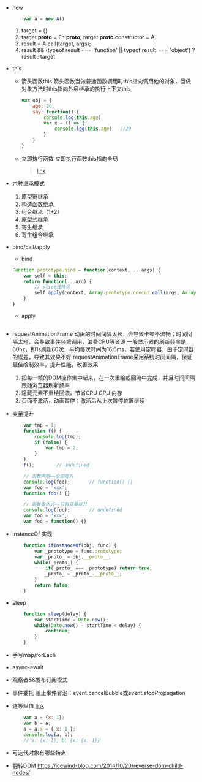 - new
    ```js
        var a = new A()
    ```
    1. target = {}
    2. target.__proto__ = Fn.__proto__;
       target.__proto__.constructor = A;
    3. result = A.call(target, args);
    4. result && (typeof result === 'function' || typeof result === 'object') ? result : target
- this
    + 箭头函数this
        箭头函数当做普通函数调用时this指向调用他的对象，当做对象方法时this指向外层继承的执行上下文this
        ```js
        var obj = {
            age: 20,
            say: function() {
                console.log(this.age)
                var x = () => {
                    console.log(this.age)   //20
                }
            }
        }
        ```
    + 立即执行函数
        立即执行函数this指向全局
        > [link](https://www.jianshu.com/p/89c2aa2e9ebc)
- 六种继承模式
    1. 原型链继承
    2. 构造函数继承
    3. 组合继承（1+2）
    4. 原型式继承
    5. 寄生继承
    6. 寄生组合继承
- bind/call/apply
    + bind
    ```js
    Function.prototype.bind = function(context, ...args) {
        var self = this;
        return function(...arg) {
            // slice浅拷贝
            self.apply(context, Array.prototype.concat.call(args, Array.prototype.slice.call(arguments)));
        }
    }
    ```
    + apply
    ```js

    ```



- requestAnimationFrame
    动画的时间间隔太长，会导致卡顿不流畅；时间间隔太短，会导致事件频繁调用，浪费CPU等资源
    一般显示器的刷新频率是60hz，即1s刷新60次，平均每次时间为16.6ms，若使用定时器，由于定时器的误差，导致其效果不好
    requestAnimationFrame采用系统时间间隔，保证最佳绘制效率，提升性能，改善效果
    1. 把每一帧的DOM操作集中起来，在一次重绘或回流中完成，并且时间间隔跟随浏览器刷新频率
    2. 隐藏元素不重绘回流，节省CPU GPU 内存
    3. 页面不激活，动画暂停；激活后从上次暂停位置继续
- 变量提升
    ```js
        var tmp = 1;
        function f() {
            console.log(tmp);
            if (false) {
                var tmp = 2;
            }
        }
        f();        // undefined

        // 函数声明——全部提升
        console.log(foo);       // function() {}
        var foo = 'xxx';
        function foo() {}

        // 函数表达式——只有变量提升
        console.log(foo);       // undefined
        var foo = 'xxx';
        var foo = function() {}
    ```

- instanceOf 实现
    ```js
        function ifInstanceOf(obj, func) {
            var _prototype = func.prototype;
            var _proto_ = obj.__proto__;
            while(_proto_) {
                if(_proto_ === _prototype) return true;
                _proto_ = _proto_.__proto__;
            }
            return false;
        }
    ```
- sleep
    ```js
        function sleep(delay) {
            var startTime = Date.now();
            while(Date.now() - startTime < delay) {
                continue;
            }
        }
    ```

- 手写map/forEach

- async-await

- 观察者&&发布订阅模式

- 事件委托
    阻止事件冒泡：event.cancelBubble或event.stopPropagation

- 连等赋值
    [link](https://www.cnblogs.com/xxcanghai/p/4998076.html)
    ```js
        var a = {x: 1};
        var b = a;
        a = a.x = { x: 1 };
        console.log(a, b);
        // a: {x: 1}, b: {x: {x: 1}}
    ```

- 可迭代对象有哪些特点
- 翻转DOM
    https://icewind-blog.com/2014/10/20/reverse-dom-child-nodes/
